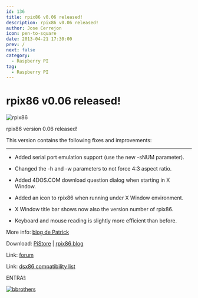```yaml
---
id: 136
title: rpix86 v0.06 released!
description: rpix86 v0.06 released!
author: Jose Cerrejon
icon: pen-to-square
date: 2013-04-21 17:30:00
prev: /
next: false
category:
  - Raspberry PI
tag:
  - Raspberry PI
---
```


# rpix86 v0.06 released!

![rpix86](/images/rpix86_logo.jpg)

rpix86 version 0.06 released!

This version contains the following fixes and improvements:

- - -
* Added serial port emulation support (use the new -sNUM parameter).

* Changed the -h and -w parameters to not force 4:3 aspect ratio.

* Added 4DOS.COM download question dialog when starting in X Window.

* Added an icon to rpix86 when running under X Window environment.

* X Window title bar shows now also the version number of rpix86.

* Keyboard and mouse reading is slightly more efficient than before.

More info: [blog de Patrick](http://rpix86.patrickaalto.com/rblog.html)

Download: [PiStore](http://store.raspberrypi.com/projects/rpix86) | [rpix86 blog](http://rpix86.patrickaalto.com/rdown.html)

Link: [forum](http://www.raspberrypi.org/phpBB3/viewtopic.php?f=78&t=32934)

Link: [dsx86 compatibility list](http://dsx86compatibility.pbworks.com/w/page/26738915/Compatibility%20List)

ENTRA!:

<a href="/res/the-blues-brothers.zip">![bbrothers](/images/bbrothers.jpg "Download and play The Blues Brothers!")</a>